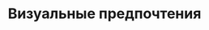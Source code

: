 ---
title: Визуальные предпочтения
layout: category
category: "visual-preferences"
permalink: /ru/category/visual-preferences
lang: ru
---